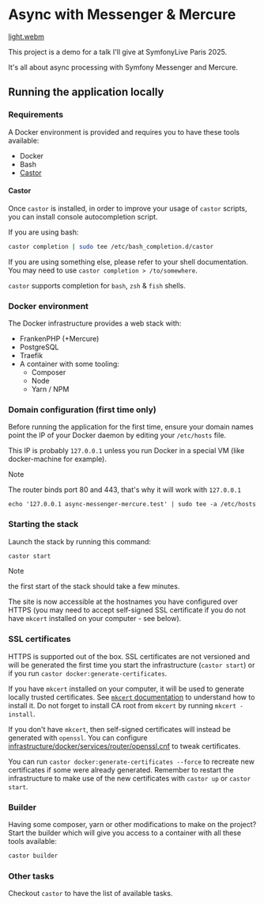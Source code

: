 # Async with Messenger & Mercure

[light.webm](https://github.com/user-attachments/assets/a7c46f6b-101b-4a81-9ed2-2ff60af4c92b)

This project is a demo for a talk I'll give at SymfonyLive Paris 2025.

It's all about async processing with Symfony Messenger and Mercure.

## Running the application locally

### Requirements

A Docker environment is provided and requires you to have these tools available:

 * Docker
 * Bash
 * [Castor](https://github.com/jolicode/castor#installation)

#### Castor

Once `castor` is installed, in order to improve your usage of `castor` scripts, you
can install console autocompletion script.

If you are using bash:

```bash
castor completion | sudo tee /etc/bash_completion.d/castor
```

If you are using something else, please refer to your shell documentation. You
may need to use `castor completion > /to/somewhere`.

`castor` supports completion for `bash`, `zsh` & `fish` shells.

### Docker environment

The Docker infrastructure provides a web stack with:
 - FrankenPHP (+Mercure)
 - PostgreSQL
 - Traefik
 - A container with some tooling:
   - Composer
   - Node
   - Yarn / NPM

### Domain configuration (first time only)

Before running the application for the first time, ensure your domain names
point the IP of your Docker daemon by editing your `/etc/hosts` file.

This IP is probably `127.0.0.1` unless you run Docker in a special VM (like docker-machine for example).

> [!NOTE]
> The router binds port 80 and 443, that's why it will work with `127.0.0.1`

```
echo '127.0.0.1 async-messenger-mercure.test' | sudo tee -a /etc/hosts
```

### Starting the stack

Launch the stack by running this command:

```bash
castor start
```

> [!NOTE]
> the first start of the stack should take a few minutes.

The site is now accessible at the hostnames you have configured over HTTPS
(you may need to accept self-signed SSL certificate if you do not have `mkcert`
installed on your computer - see below).

### SSL certificates

HTTPS is supported out of the box. SSL certificates are not versioned and will
be generated the first time you start the infrastructure (`castor start`) or if
you run `castor docker:generate-certificates`.

If you have `mkcert` installed on your computer, it will be used to generate
locally trusted certificates. See [`mkcert` documentation](https://github.com/FiloSottile/mkcert#installation)
to understand how to install it. Do not forget to install CA root from `mkcert`
by running `mkcert -install`.

If you don't have `mkcert`, then self-signed certificates will instead be
generated with `openssl`. You can configure [infrastructure/docker/services/router/openssl.cnf](infrastructure/docker/services/router/openssl.cnf)
to tweak certificates.

You can run `castor docker:generate-certificates --force` to recreate new certificates
if some were already generated. Remember to restart the infrastructure to make
use of the new certificates with `castor up` or `castor start`.

### Builder

Having some composer, yarn or other modifications to make on the project?
Start the builder which will give you access to a container with all these
tools available:

```bash
castor builder
```

### Other tasks

Checkout `castor` to have the list of available tasks.
